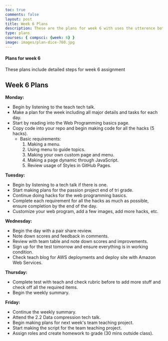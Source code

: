 ```yaml
---
toc: true
comments: false
layout: post
title: Week 6 Plans
description: These are the plans for week 6 with uses the utterence bot
type: plans
courses: { compsci: {week: 6} }
image: images/plan-dice-760.jpg
---
```



#### Plans for week 6
These plans include detailed steps for week 6 assignment

## Week 6 Plans

**Monday:**
- Begin by listening to the teach tech talk.
- Make a plan for the week including all major details and tasks for each day.
- Start by reading into the Web Programming basics page.
- Copy code into your repo and begin making code for all the hacks (5 hacks).
  - Basic requirements:
    1. Making a menu.
    2. Using menu to guide topics.
    3. Making your own custom page and menu.
    4. Making a page dynamic through JavaScript.
    5. Review usage of Styles in GitHub Pages.

**Tuesday:**
- Begin by listening to a tech talk if there is one.
- Start making plans for the passion project end of tri grade.
- Continue doing hacks for the web programming basics.
- Complete each requirement for all the hacks as much as possible, ensure completion by the end of the day.
- Customize your web program, add a few images, add more hacks, etc.

**Wednesday:**
- Begin the day with a pair share review.
- Note down scores and feedback in comments.
- Review with team table and note down scores and improvements.
- Sign up for the test tomorrow and ensure everything is in working condition.
- Check teach blog for AWS deployments and deploy site with Amazon Web Services.

**Thursday:**
- Complete test with teach and check rubric before to add more stuff and check off all the required items.
- Begin the weekly summary.

**Friday:**
- Continue the weekly summary.
- Attend the 2.2 Data compression tech talk.
- Begin making plans for next week's team teaching project.
- Start making the script for the team teaching project.
- Assign roles and create homework to grade (30 mins outside class).
